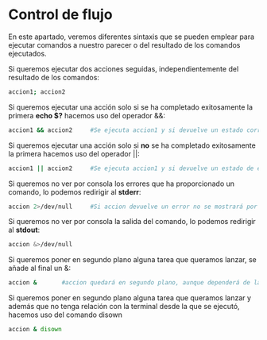 # Control de flujo

En este apartado, veremos diferentes sintaxis que se pueden emplear para ejecutar comandos a nuestro parecer o del resultado de los comandos ejecutados.

Si queremos ejecutar dos acciones seguidas, independientemente del resultado de los comandos:

```bash
accion1; accion2
```

Si queremos ejecutar una acción solo si se ha completado exitosamente la primera **echo $?** hacemos uso del operador &&:

```bash
accion1 && accion2     #Se ejecuta accion1 y si devuelve un estado correcto, se ejecuta accion2, de lo contrario no
```

Si queremos ejecutar una acción solo si **no** se ha completado exitosamente la primera hacemos uso del operador ||:

```bash
accion1 || accion2     #Se ejecuta accion1 y si devuelve un estado de error, se ejecuta accion2, de lo contario no
```

Si queremos no ver por consola los errores que ha proporcionado un comando, lo podemos redirigir al **stderr**:

```bash
accion 2>/dev/null     #Si accion devuelve un error no se mostrará por consola
```

Si queremos no ver por consola la salida del comando, lo podemos redirigir al **stdout**:

```bash
accion &>/dev/null
```

Si queremos poner en segundo plano alguna tarea que queramos lanzar, se añade al final un &:

```bash
accion &       #accion quedará en segundo plano, aunque dependerá de la consola desde que se lanzó (si se cierra la terminal, finaliza accion)
```

Si queremos poner en segundo plano alguna tarea que queramos lanzar y además que no tenga relación con la terminal desde la que se ejecutó, hacemos uso del comando disown

```bash
accion & disown
```
